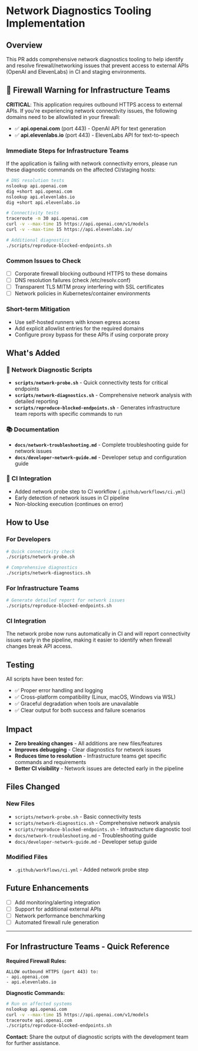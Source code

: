 # Network Diagnostics Tooling Implementation

## Overview
This PR adds comprehensive network diagnostics tooling to help identify and resolve firewall/networking issues that prevent access to external APIs (OpenAI and ElevenLabs) in CI and staging environments.

## 🚨 Firewall Warning for Infrastructure Teams

**CRITICAL**: This application requires outbound HTTPS access to external APIs. If you're experiencing network connectivity issues, the following domains need to be allowlisted in your firewall:

- ✅ **api.openai.com** (port 443) - OpenAI API for text generation
- ✅ **api.elevenlabs.io** (port 443) - ElevenLabs API for text-to-speech

### Immediate Steps for Infrastructure Teams

If the application is failing with network connectivity errors, please run these diagnostic commands on the affected CI/staging hosts:

```bash
# DNS resolution tests
nslookup api.openai.com
dig +short api.openai.com
nslookup api.elevenlabs.io
dig +short api.elevenlabs.io

# Connectivity tests
traceroute -m 30 api.openai.com
curl -v --max-time 15 https://api.openai.com/v1/models
curl -v --max-time 15 https://api.elevenlabs.io/

# Additional diagnostics
./scripts/reproduce-blocked-endpoints.sh
```

### Common Issues to Check
- [ ] Corporate firewall blocking outbound HTTPS to these domains
- [ ] DNS resolution failures (check /etc/resolv.conf)
- [ ] Transparent TLS MITM proxy interfering with SSL certificates
- [ ] Network policies in Kubernetes/container environments

### Short-term Mitigation
- Use self-hosted runners with known egress access
- Add explicit allowlist entries for the required domains
- Configure proxy bypass for these APIs if using corporate proxy

## What's Added

### 🔧 Network Diagnostic Scripts
- **`scripts/network-probe.sh`** - Quick connectivity tests for critical endpoints
- **`scripts/network-diagnostics.sh`** - Comprehensive network analysis with detailed reporting
- **`scripts/reproduce-blocked-endpoints.sh`** - Generates infrastructure team reports with specific commands to run

### 📚 Documentation
- **`docs/network-troubleshooting.md`** - Complete troubleshooting guide for network issues
- **`docs/developer-network-guide.md`** - Developer setup and configuration guide

### 🔄 CI Integration
- Added network probe step to CI workflow (`.github/workflows/ci.yml`)
- Early detection of network issues in CI pipeline
- Non-blocking execution (continues on error)

## How to Use

### For Developers
```bash
# Quick connectivity check
./scripts/network-probe.sh

# Comprehensive diagnostics
./scripts/network-diagnostics.sh
```

### For Infrastructure Teams
```bash
# Generate detailed report for network issues
./scripts/reproduce-blocked-endpoints.sh
```

### CI Integration
The network probe now runs automatically in CI and will report connectivity issues early in the pipeline, making it easier to identify when firewall changes break API access.

## Testing

All scripts have been tested for:
- ✅ Proper error handling and logging
- ✅ Cross-platform compatibility (Linux, macOS, Windows via WSL)
- ✅ Graceful degradation when tools are unavailable
- ✅ Clear output for both success and failure scenarios

## Impact

- **Zero breaking changes** - All additions are new files/features
- **Improves debugging** - Clear diagnostics for network issues
- **Reduces time to resolution** - Infrastructure teams get specific commands and requirements
- **Better CI visibility** - Network issues are detected early in the pipeline

## Files Changed

### New Files
- `scripts/network-probe.sh` - Basic connectivity tests
- `scripts/network-diagnostics.sh` - Comprehensive network analysis  
- `scripts/reproduce-blocked-endpoints.sh` - Infrastructure diagnostic tool
- `docs/network-troubleshooting.md` - Troubleshooting guide
- `docs/developer-network-guide.md` - Developer setup guide

### Modified Files
- `.github/workflows/ci.yml` - Added network probe step

## Future Enhancements

- [ ] Add monitoring/alerting integration
- [ ] Support for additional external APIs
- [ ] Network performance benchmarking
- [ ] Automated firewall rule generation

---

## For Infrastructure Teams - Quick Reference

**Required Firewall Rules:**
```
ALLOW outbound HTTPS (port 443) to:
- api.openai.com
- api.elevenlabs.io
```

**Diagnostic Commands:**
```bash
# Run on affected systems
nslookup api.openai.com
curl -v --max-time 15 https://api.openai.com/v1/models
traceroute api.openai.com
./scripts/reproduce-blocked-endpoints.sh
```

**Contact:** Share the output of diagnostic scripts with the development team for further assistance.